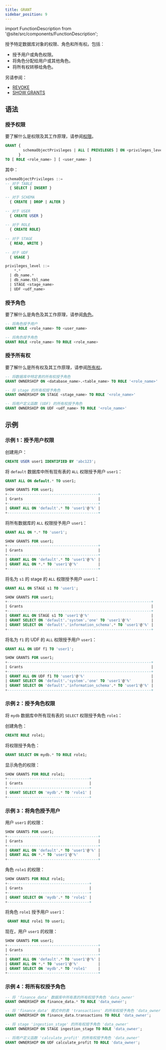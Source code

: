```yaml
---
title: GRANT
sidebar_position: 9
---
```

import FunctionDescription from '@site/src/components/FunctionDescription';

<FunctionDescription description="引入或更新于：v1.2.275"/>

授予特定数据库对象的权限、角色和所有权。包括：

- 授予用户或角色权限。
- 将角色分配给用户或其他角色。
- 将所有权转移给角色。

另请参阅：

- [REVOKE](11-revoke.md)
- [SHOW GRANTS](22-show-grants.md)

## 语法

### 授予权限

要了解什么是权限及其工作原理，请参阅[权限](/guides/security/access-control/privileges)。

```sql
GRANT { 
        schemaObjectPrivileges | ALL [ PRIVILEGES ] ON <privileges_level>
      }
TO [ ROLE <role_name> ] [ <user_name> ]
```

其中：

```sql
schemaObjectPrivileges ::=
-- 对于 TABLE
  { SELECT | INSERT }
  
-- 对于 SCHEMA
  { CREATE | DROP | ALTER }
  
-- 对于 USER
  { CREATE USER }
  
-- 对于 ROLE
  { CREATE ROLE}
  
-- 对于 STAGE
  { READ, WRITE }
           
-- 对于 UDF
  { USAGE }
```

```sql
privileges_level ::=
    *.*
  | db_name.*
  | db_name.tbl_name
  | STAGE <stage_name>
  | UDF <udf_name>
```

### 授予角色

要了解什么是角色及其工作原理，请参阅[角色](/guides/security/access-control/roles)。

```sql
-- 将角色授予用户
GRANT ROLE <role_name> TO <user_name>

-- 将角色授予角色
GRANT ROLE <role_name> TO ROLE <role_name>
```

### 授予所有权

要了解什么是所有权及其工作原理，请参阅[所有权](/guides/security/access-control/ownership)。

```sql
-- 将数据库中特定表的所有权授予角色
GRANT OWNERSHIP ON <database_name>.<table_name> TO ROLE '<role_name>'

-- 将 stage 的所有权授予角色
GRANT OWNERSHIP ON STAGE <stage_name> TO ROLE '<role_name>'

-- 将用户定义函数 (UDF) 的所有权授予角色
GRANT OWNERSHIP ON UDF <udf_name> TO ROLE '<role_name>'
```

## 示例

### 示例 1：授予用户权限

创建用户：
```sql
CREATE USER user1 IDENTIFIED BY 'abc123';
```

将 `default` 数据库中所有现有表的 `ALL` 权限授予用户 `user1`：
 
```sql
GRANT ALL ON default.* TO user1;
```

```sql
SHOW GRANTS FOR user1;
+-----------------------------------------+
| Grants                                  |
+-----------------------------------------+
| GRANT ALL ON 'default'.* TO 'user1'@'%' |
+-----------------------------------------+
```

将所有数据库的 `ALL` 权限授予用户 `user1`：

```sql
GRANT ALL ON *.* TO 'user1';
```
```sql
SHOW GRANTS FOR user1;
+-----------------------------------------+
| Grants                                  |
+-----------------------------------------+
| GRANT ALL ON 'default'.* TO 'user1'@'%' |
| GRANT ALL ON *.* TO 'user1'@'%'         |
+-----------------------------------------+
```


将名为 `s1` 的 stage 的 `ALL` 权限授予用户 `user1`：

```sql
GRANT ALL ON STAGE s1 TO 'user1';
```
```sql
SHOW GRANTS FOR user1;
+-----------------------------------------------------------------+
| Grants                                                          |
+-----------------------------------------------------------------+
| GRANT ALL ON STAGE s1 TO 'user1'@'%'                            |
| GRANT SELECT ON 'default'.'system'.'one' TO 'user1'@'%'         |
| GRANT SELECT ON 'default'.'information_schema'.* TO 'user1'@'%' |
+-----------------------------------------------------------------+
```

将名为 `f1` 的 UDF 的 `ALL` 权限授予用户 `user1`：

```sql
GRANT ALL ON UDF f1 TO 'user1';
```
```sql
SHOW GRANTS FOR user1;
+-----------------------------------------------------------------+
| Grants                                                          |
+-----------------------------------------------------------------+
| GRANT ALL ON UDF f1 TO 'user1'@'%'                              |
| GRANT SELECT ON 'default'.'system'.'one' TO 'user1'@'%'         |
| GRANT SELECT ON 'default'.'information_schema'.* TO 'user1'@'%' |
+-----------------------------------------------------------------+
```

### 示例 2：授予角色权限

将 `mydb` 数据库中所有现有表的 `SELECT` 权限授予角色 `role1`：

创建角色：
```sql 
CREATE ROLE role1;
```

将权限授予角色：
```sql
GRANT SELECT ON mydb.* TO ROLE role1;
```

显示角色的权限：
```sql
SHOW GRANTS FOR ROLE role1;
+-------------------------------------+
| Grants                              |
+-------------------------------------+
| GRANT SELECT ON 'mydb'.* TO 'role1' |
+-------------------------------------+
```

### 示例 3：将角色授予用户

用户 `user1` 的权限：
```sql
SHOW GRANTS FOR user1;
+-----------------------------------------+
| Grants                                  |
+-----------------------------------------+
| GRANT ALL ON 'default'.* TO 'user1'@'%' |
| GRANT ALL ON *.* TO 'user1'@'%'         |
+-----------------------------------------+
```

角色 `role1` 的权限：
```sql
SHOW GRANTS FOR ROLE role1;
+-------------------------------------+
| Grants                              |
+-------------------------------------+
| GRANT SELECT ON 'mydb'.* TO 'role1' |
+-------------------------------------+
```

将角色 `role1` 授予用户 `user1`：
```sql
 GRANT ROLE role1 TO user1;
```

现在，用户 `user1` 的权限：
```sql
SHOW GRANTS FOR user1;
+-----------------------------------------+
| Grants                                  |
+-----------------------------------------+
| GRANT ALL ON 'default'.* TO 'user1'@'%' |
| GRANT ALL ON *.* TO 'user1'@'%'         |
| GRANT SELECT ON 'mydb'.* TO 'role1'     |
+-----------------------------------------+
```

### 示例 4：将所有权授予角色

```sql
-- 将 'finance_data' 数据库中所有表的所有权授予角色 'data_owner'
GRANT OWNERSHIP ON finance_data.* TO ROLE 'data_owner';

-- 将 'finance_data' 模式中的表 'transactions' 的所有权授予角色 'data_owner'
GRANT OWNERSHIP ON finance_data.transactions TO ROLE 'data_owner';

-- 将 stage 'ingestion_stage' 的所有权授予角色 'data_owner'
GRANT OWNERSHIP ON STAGE ingestion_stage TO ROLE 'data_owner';

-- 将用户定义函数 'calculate_profit' 的所有权授予角色 'data_owner'
GRANT OWNERSHIP ON UDF calculate_profit TO ROLE 'data_owner';
```